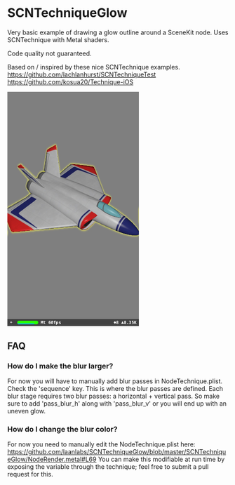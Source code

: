 # SCNTechniqueGlow

Very basic example of drawing a glow outline around a SceneKit node.
Uses SCNTechnique with Metal shaders.

Code quality not guaranteed.

Based on / inspired by these nice SCNTechnique examples.
https://github.com/lachlanhurst/SCNTechniqueTest
https://github.com/kosua20/Technique-iOS



<img width="300" src="screenshot.jpg">



## FAQ
### How do I make the blur larger? 
For now you will have to manually add blur passes in NodeTechnique.plist. Check the 'sequence' key. This is where the blur passes are defined. Each blur stage requires two blur passes: a horizontal + vertical pass. So make sure to add 'pass_blur_h' along with 'pass_blur_v' or you will end up with an uneven glow. 

### How do I change the blur color? 
For now you need to manually edit the NodeTechnique.plist here: 
https://github.com/laanlabs/SCNTechniqueGlow/blob/master/SCNTechniqueGlow/NodeRender.metal#L69
You can make this modifiable at run time by exposing the variable through the technique; feel free to submit a pull request for this.
